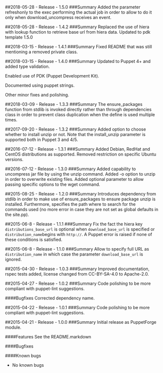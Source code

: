 ##2018-05-28 - Release - 1.5.0
###Summary
Added the parameter refreshonly to the exec performing the actual job
in order to allow to do it only when download_uncompress receives an event.

##2018-05-28 - Release - 1.4.2
###Summary
Replaced the use of hiera with lookup function to retrieve base url from hiera data.
Updated to pdk template 1.5.0

##2018-03-15 - Release - 1.4.1
###Summary
Fixed README that was still mentioning a removed private class.

##2018-03-15 - Release - 1.4.0
###Summary
Updated to Puppet 4+ and added type validation.

Enabled use of PDK (Puppet Development Kit).

Documented using puppet strings.

Other minor fixes and polishing.

##2018-03-09 - Release - 1.3.3
###Summary
The ensure_packages function from stdlib is invoked directly
rather than through dependencies class in order to prevent
class duplication when the define is used multiple times.

##2017-09-20 - Release - 1.3.2
###Summary
Added option to choose whether to install unzip or not.
Note that the install_unzip parameter is supported both in Puppet 3 and 4/5.

##2016-07-12 - Release - 1.3.1
###Summary
Added Debian, RedHat and CentOS distributions as supported.
Removed restriction on specific Ubuntu versions.

##2016-07-12 - Release - 1.3.0
###Summary
Added capability to uncompress jar file by using the unzip command.
Added -o option to unzip in order to overwrite existing files.
Added optional parameter to allow passing specific options to the wget command.

##2015-08-25 - Release - 1.2.0
###Summary
Introduces dependency from stdlib in order to make use of ensure_packages to ensure package unzip is installed.
Furthermore, specifies the path where to search for the commands used (no more error in case they are not set as global defaults in the site.pp).

##2015-06-8 - Release - 1.1.1
###Summary
Fix the fact the hiera key `distributions_base_url` is optional when `download_base_url` is specified or `distribution_name`begins with `http://`.
A Puppet error is raised if none of these conditions is satisfied.

##2015-06-8 - Release - 1.1.0
###Summary
Allow to specify full URL as `distribution_name` in which case the parameter `download_base_url` is ignored.

##2015-04-30 - Release - 1.0.3
###Summary
Improved documentation, rspec tests added, license changed from CC-BY-SA-4.0 to Apache-2.0.

##2015-04-27 - Release - 1.0.2
###Summary
Code polishing to be more compliant with puppet-lint suggestions.

####Bugfixes
Corrected dependency name.

##2015-04-22 - Release - 1.0.1
###Summary
Code polishing to be more compliant with puppet-lint suggestions.

##2015-04-21 - Release - 1.0.0
###Summary
Initial release as PuppetForge module.

####Features
See the README.markdown

####Bugfixes

####Known bugs
* No known bugs
